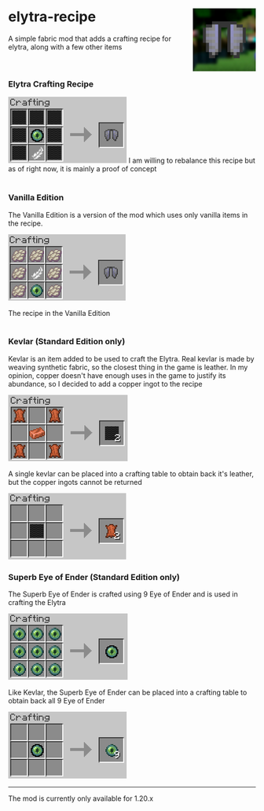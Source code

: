 # elytra-recipe	<img src="./img/icon.png" width="128" height="128" alt="Mod Icon" align="right">
A simple fabric mod that adds a crafting recipe for elytra, along with a few other items
<br>
<br>
<br>

### Elytra Crafting Recipe
<img src="./img/elytra.png" alt="Recipe for Elytra"> 
I am willing to rebalance this recipe but as of right now, it is mainly a proof of concept
<br>
<br>

### Vanilla Edition

The Vanilla Edition is a version of the mod which uses only vanilla items in the recipe.

<img src="./img/vanilla-recipe.png" alt="Vanilla Edition Recipe for Elytra">

The recipe in the Vanilla Edition
<br><br>

### Kevlar (Standard Edition only)

Kevlar is an item added to be used to craft the Elytra. Real kevlar is made by weaving synthetic fabric, so the closest thing in the game is leather.
In my opinion, copper doesn't have enough uses in the game to justify its abundance, so I decided to add a copper ingot to the recipe

<img src="./img/kevlar.png">
<br>

A single kevlar can be placed into a crafting table to obtain back it's leather, but the copper ingots cannot be returned
<br>

<img src="./img/kevlar_uncraft.png">
<br>

### Superb Eye of Ender (Standard Edition only)

The Superb Eye of Ender is crafted using 9 Eye of Ender and is used in crafting the Elytra

<img src="./img/enchanted_ender_eye.png">
<br>

Like Kevlar, the Superb Eye of Ender can be placed into a crafting table to obtain back all 9 Eye of Ender
<br>

<img src="./img/eye_uncraft.png">
<br>

---------------------------

The mod is currently only available for 1.20.x
